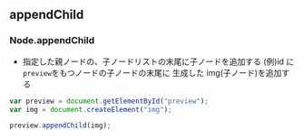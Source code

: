 ## appendChild
  
### Node.appendChild
- 指定した親ノードの、子ノードリストの末尾に子ノードを追加する
(例)id に`preview`をもつノードの子ノードの末尾に 生成した img(子ノード)を追加する
```js
var preview = document.getElementById("preview");
var img = document.createElement("img");

preview.appendChild(img);
```
